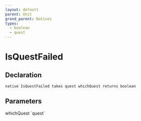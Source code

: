 ```yaml
---
layout: default
parent: Unit
grand_parent: Natives
types:
  - boolean
  - quest
---
```


# IsQuestFailed

## Declaration

```
native IsQuestFailed takes quest whichQuest returns boolean
```

## Parameters
<dl>
  <dt>whichQuest `quest`</dt>
  <dd></dd>
</dl>